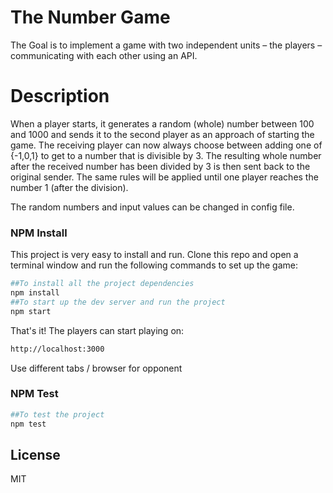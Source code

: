 # The Number Game

The Goal is to implement a game with two independent units – the players – communicating with each other using an API.

# Description
When a player starts, it generates a random (whole) number between 100 and 1000 and sends it to the second player as an approach of starting the game. The receiving player can now always choose between adding one of {-1,0,1} to get to a number that is divisible by 3. The resulting whole number after the received number has been divided by 3 is then sent back to the original sender.
The same rules will be applied until one player reaches the number 1 (after the division).

The random numbers and input values can be changed in config file.

### NPM Install
This project is very easy to install and run.
Clone this repo and open a terminal window and run the following commands to set up the game:

```sh
##To install all the project dependencies
npm install
##To start up the dev server and run the project
npm start
```

That's it! The players can start playing on:
```sh
http://localhost:3000
```

Use different tabs / browser for opponent

### NPM Test

```sh
##To test the project
npm test
```

License
----

MIT
